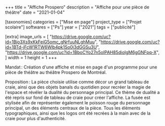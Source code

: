 +++
title = "Affiche Prospero"
description = "Affiche pour une pièce de théâtre"
date = "2021-01-04"

[taxonomies]
categories = ["Mise en page"]
project_type = ["Projet scolaire"]
softwares = ["Ps"]
year = ["2021"]
tags = ["publicité"]

[extra]
image_urls = [
    "https://drive.google.com/uc?id=1Bjo3Xs9xKkFeiG5omc_gNrfuuNLghMuu",
    "https://drive.google.com/uc?id=1BTd-jFcW1RTW6Wlb4pk1So0j3dGGSu3U",
    "https://drive.google.com/uc?id=1BboCYo27n5oIPAH85dioIgM6gGNFpq-X",
]
width = 1
height = 1
+++

Mandat : Création d'une affiche et mise en page d'un programme pour une pièce de théâtre au théâtre Prospero de Montréal.

Proposition : La pièce choisie utilise comme décor un grand tableau de craie, ainsi que des objets banals du quotidien pour recréer la magie de l'espace et révéler la dualité du personnage principal.
Ce thème de dualité a été repris sur fond de tableau de craie pour créer l'affiche. La fusée est stylisée afin de représenter également le poisson rouge du personnage principal, un des éléments centraux de la pièce.
Tous les éléments typographiques, ainsi que les logos ont été recrées à la main avec de la craie pour plus d'authenticité.
